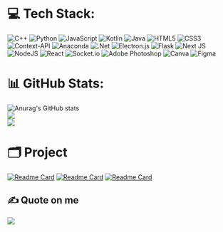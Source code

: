 # 💻 Tech Stack:
![C++](https://img.shields.io/badge/c++-%2300599C.svg?style=for-the-badge&logo=c%2B%2B&logoColor=white) 
![Python](https://img.shields.io/badge/python-3670A0?style=for-the-badge&logo=python&logoColor=ffdd54)
![JavaScript](https://img.shields.io/badge/javascript-%23323330.svg?style=for-the-badge&logo=javascript&logoColor=%23F7DF1E)
![Kotlin](https://img.shields.io/badge/kotlin-%237F52FF.svg?style=for-the-badge&logo=kotlin&logoColor=white) 
![Java](https://img.shields.io/badge/java-%23ED8B00.svg?style=for-the-badge&logo=openjdk&logoColor=white) 
![HTML5](https://img.shields.io/badge/html5-%23E34F26.svg?style=for-the-badge&logo=html5&logoColor=white) 
![CSS3](https://img.shields.io/badge/css3-%231572B6.svg?style=for-the-badge&logo=css3&logoColor=white) 
![Context-API](https://img.shields.io/badge/Context--Api-000000?style=for-the-badge&logo=react) 
![Anaconda](https://img.shields.io/badge/Anaconda-%2344A833.svg?style=for-the-badge&logo=anaconda&logoColor=white) 
![.Net](https://img.shields.io/badge/.NET-5C2D91?style=for-the-badge&logo=.net&logoColor=white) 
![Electron.js](https://img.shields.io/badge/Electron-191970?style=for-the-badge&logo=Electron&logoColor=white) 
![Flask](https://img.shields.io/badge/flask-%23000.svg?style=for-the-badge&logo=flask&logoColor=white) 
![Next JS](https://img.shields.io/badge/Next-black?style=for-the-badge&logo=next.js&logoColor=white) 
![NodeJS](https://img.shields.io/badge/node.js-6DA55F?style=for-the-badge&logo=node.js&logoColor=white) 
![React](https://img.shields.io/badge/react-%2320232a.svg?style=for-the-badge&logo=react&logoColor=%2361DAFB) 
![Socket.io](https://img.shields.io/badge/Socket.io-black?style=for-the-badge&logo=socket.io&badgeColor=010101) 
![Adobe Photoshop](https://img.shields.io/badge/adobe%20photoshop-%2331A8FF.svg?style=for-the-badge&logo=adobe%20photoshop&logoColor=white) 
![Canva](https://img.shields.io/badge/Canva-%2300C4CC.svg?style=for-the-badge&logo=Canva&logoColor=white) 
![Figma](https://img.shields.io/badge/figma-%23F24E1E.svg?style=for-the-badge&logo=figma&logoColor=white)


# 📊 GitHub Stats:
![Anurag's GitHub stats](https://github-readme-stats.vercel.app/api?username=Thethien2k5&show_icons=true&theme=tokyonight)<br/>
![](https://nirzak-streak-stats.vercel.app/?user=Thethien2k5&theme=tokyonight&hide_border=false)<br/>
![](https://github-readme-stats.vercel.app/api/top-langs/?username=Thethien2k5&theme=tokyonight&hide_border=false&include_all_commits=false&count_private=false&layout=compact)

# 🗂️ Project
[![Readme Card](https://github-readme-stats.vercel.app/api/pin/?username=Thethien2k5&repo=EzWordMaster&theme=dracula)](https://github.com/Thethien2k5/EzWordMaster)
[![Readme Card](https://github-readme-stats.vercel.app/api/pin/?username=Thethien2k5&repo=INTERNAL_INFORMATION_EXCHANGE_FORUM&theme=gruvbox)](https://github.com/Thethien2k5/INTERNAL_INFORMATION_EXCHANGE_FORUM)
[![Readme Card](https://github-readme-stats.vercel.app/api/pin/?username=Thethien2k5&repo=simple-rule-chatbot&theme=highcontrast)](https://github.com/Thethien2k5/simple-rule-chatbot)

## ✍️ Quote on me
![](https://quotes-github-readme.vercel.app/api?quote=Chu%E1%BB%99t%20th%C3%A0nh%20ph%E1%BB%91%20hay%20chu%E1%BB%99t%20%C4%91%E1%BB%93ng%20qu%C3%AA&author=NttDz&theme=tokyonight)
